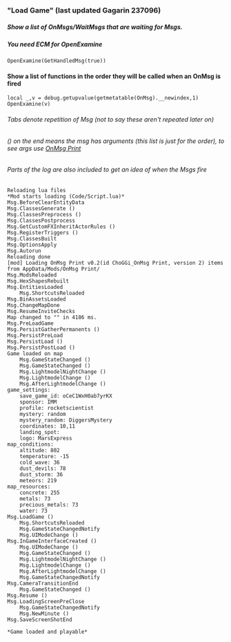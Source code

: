 ### "Load Game" (last updated Gagarin 237096)

##### Show a list of OnMsgs/WaitMsgs that are waiting for Msgs.
##### You need ECM for OpenExamine
`OpenExamine(GetHandledMsg(true))`

#### Show a list of functions in the order they will be called when an OnMsg is fired
```
local _,v = debug.getupvalue(getmetatable(OnMsg).__newindex,1)
OpenExamine(v)
```

###### Tabs denote repetition of Msg (not to say these aren't repeated later on)
###### () on the end means the msg has arguments (this list is just for the order), to see args use [OnMsg Print](Mods%20ChoGGi/OnMsg%20Print)
###### Parts of the log are also included to get an idea of when the Msgs fire
```
Reloading lua files
*Mod starts loading (Code/Script.lua)*
Msg.BeforeClearEntityData
Msg.ClassesGenerate ()
Msg.ClassesPreprocess ()
Msg.ClassesPostprocess
Msg.GetCustomFXInheritActorRules ()
Msg.RegisterTriggers ()
Msg.ClassesBuilt
Msg.OptionsApply
Msg.Autorun
Reloading done
[mod] Loading OnMsg Print v0.2(id ChoGGi_OnMsg Print, version 2) items from AppData/Mods/OnMsg Print/
Msg.ModsReloaded
Msg.HexShapesRebuilt
Msg.EntitiesLoaded
	Msg.ShortcutsReloaded
Msg.BinAssetsLoaded
Msg.ChangeMapDone
Msg.ResumeInviteChecks
Map changed to "" in 4186 ms.
Msg.PreLoadGame
Msg.PersistGatherPermanents ()
Msg.PersistPreLoad
Msg.PersistLoad ()
Msg.PersistPostLoad ()
Game loaded on map
	Msg.GameStateChanged ()
	Msg.GameStateChanged ()
	Msg.LightmodelNightChange ()
	Msg.LightmodelChange ()
	Msg.AfterLightmodelChange ()
game_settings:
    save_game_id: oCeC1WxH0ab7yrKX
    sponsor: IMM
    profile: rocketscientist
    mystery: random
    mystery_random: DiggersMystery
    coordinates: 10,11
    landing_spot:
    logo: MarsExpress
map_conditions:
    altitude: 802
    temperature: -15
    cold_wave: 36
    dust_devils: 78
    dust_storm: 36
    meteors: 219
map_resources:
    concrete: 255
    metals: 73
    precious_metals: 73
    water: 73
Msg.LoadGame ()
	Msg.ShortcutsReloaded
	Msg.GameStateChangedNotify
	Msg.UIModeChange ()
Msg.InGameInterfaceCreated ()
	Msg.UIModeChange ()
	Msg.GameStateChanged ()
	Msg.LightmodelNightChange ()
	Msg.LightmodelChange ()
	Msg.AfterLightmodelChange ()
	Msg.GameStateChangedNotify
Msg.CameraTransitionEnd
	Msg.GameStateChanged ()
Msg.Resume ()
Msg.LoadingScreenPreClose
	Msg.GameStateChangedNotify
	Msg.NewMinute ()
Msg.SaveScreenShotEnd

*Game loaded and playable*
```